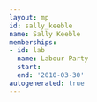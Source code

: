 ```yaml
---
layout: mp
id: sally_keeble
name: Sally Keeble
memberships:
- id: lab
  name: Labour Party
  start: 
  end: '2010-03-30'
autogenerated: true
---
```

